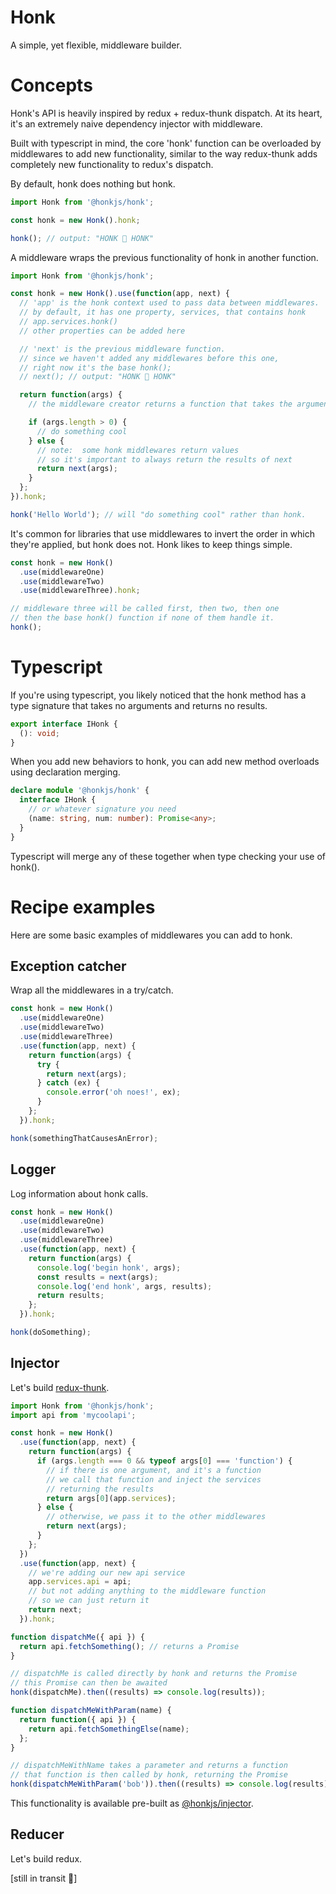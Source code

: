 # Honk

A simple, yet flexible, middleware builder.

# Concepts

Honk's API is heavily inspired by redux + redux-thunk dispatch. At its heart, it's an extremely naive dependency injector with middleware.

Built with typescript in mind, the core 'honk' function can be overloaded by middlewares to add new functionality, similar to the way redux-thunk adds completely new functionality to redux's dispatch.

By default, honk does nothing but honk.

```ts
import Honk from '@honkjs/honk';

const honk = new Honk().honk;

honk(); // output: "HONK 🚚 HONK"
```

A middleware wraps the previous functionality of honk in another function.

```ts
import Honk from '@honkjs/honk';

const honk = new Honk().use(function(app, next) {
  // 'app' is the honk context used to pass data between middlewares.
  // by default, it has one property, services, that contains honk
  // app.services.honk()
  // other properties can be added here

  // 'next' is the previous middleware function.
  // since we haven't added any middlewares before this one,
  // right now it's the base honk();
  // next(); // output: "HONK 🚚 HONK"

  return function(args) {
    // the middleware creator returns a function that takes the argument array passed into honk.

    if (args.length > 0) {
      // do something cool
    } else {
      // note:  some honk middlewares return values
      // so it's important to always return the results of next
      return next(args);
    }
  };
}).honk;

honk('Hello World'); // will "do something cool" rather than honk.
```

It's common for libraries that use middlewares to invert the order in which they're applied, but honk does not. Honk likes to keep things simple.

```ts
const honk = new Honk()
  .use(middlewareOne)
  .use(middlewareTwo)
  .use(middlewareThree).honk;

// middleware three will be called first, then two, then one
// then the base honk() function if none of them handle it.
honk();
```

# Typescript

If you're using typescript, you likely noticed that the honk method has a type signature that takes no arguments and returns no results.

```ts
export interface IHonk {
  (): void;
}
```

When you add new behaviors to honk, you can add new method overloads using declaration merging.

```ts
declare module '@honkjs/honk' {
  interface IHonk {
    // or whatever signature you need
    (name: string, num: number): Promise<any>;
  }
}
```

Typescript will merge any of these together when type checking your use of honk().

# Recipe examples

Here are some basic examples of middlewares you can add to honk.

## Exception catcher

Wrap all the middlewares in a try/catch.

```ts
const honk = new Honk()
  .use(middlewareOne)
  .use(middlewareTwo)
  .use(middlewareThree)
  .use(function(app, next) {
    return function(args) {
      try {
        return next(args);
      } catch (ex) {
        console.error('oh noes!', ex);
      }
    };
  }).honk;

honk(somethingThatCausesAnError);
```

## Logger

Log information about honk calls.

```ts
const honk = new Honk()
  .use(middlewareOne)
  .use(middlewareTwo)
  .use(middlewareThree)
  .use(function(app, next) {
    return function(args) {
      console.log('begin honk', args);
      const results = next(args);
      console.log('end honk', args, results);
      return results;
    };
  }).honk;

honk(doSomething);
```

## Injector

Let's build [redux-thunk](https://github.com/reduxjs/redux-thunk).

```ts
import Honk from '@honkjs/honk';
import api from 'mycoolapi';

const honk = new Honk()
  .use(function(app, next) {
    return function(args) {
      if (args.length === 0 && typeof args[0] === 'function') {
        // if there is one argument, and it's a function
        // we call that function and inject the services
        // returning the results
        return args[0](app.services);
      } else {
        // otherwise, we pass it to the other middlewares
        return next(args);
      }
    };
  })
  .use(function(app, next) {
    // we're adding our new api service
    app.services.api = api;
    // but not adding anything to the middleware function
    // so we can just return it
    return next;
  }).honk;

function dispatchMe({ api }) {
  return api.fetchSomething(); // returns a Promise
}

// dispatchMe is called directly by honk and returns the Promise
// this Promise can then be awaited
honk(dispatchMe).then((results) => console.log(results));

function dispatchMeWithParam(name) {
  return function({ api }) {
    return api.fetchSomethingElse(name);
  };
}

// dispatchMeWithName takes a parameter and returns a function
// that function is then called by honk, returning the Promise
honk(dispatchMeWithParam('bob')).then((results) => console.log(results));
```

This functionality is available pre-built as [@honkjs/injector](https://github.com/honkjs/honk/tree/master/injector).

## Reducer

Let's build redux.

[still in transit 🚚]

